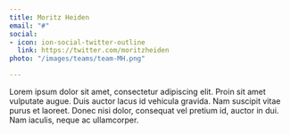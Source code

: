 ```yaml
---
title: Moritz Heiden
email: "#"
social:
- icon: ion-social-twitter-outline
  link: https://twitter.com/moritzheiden
photo: "/images/teams/team-MH.png"

---
```

Lorem ipsum dolor sit amet, consectetur adipiscing elit. Proin sit amet vulputate augue. Duis auctor lacus id vehicula gravida. Nam suscipit vitae purus et laoreet.
Donec nisi dolor, consequat vel pretium id, auctor in dui. Nam iaculis, neque ac ullamcorper.